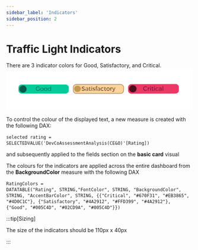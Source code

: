 ```yaml
---
sidebar_label: 'Indicators'
sidebar_position: 2
---
```


# Traffic Light Indicators

There are 3 indicator colors for Good, Satisfactory, and Critical.
![Indicators](./img/indicators.jpg)

To control the colour of the displayed text, a new measure is created with the following DAX:
```
selected rating = SELECTEDVALUE('DevCoAssessmentAnalysis(CE&O)'[Rating])
```
and subsequently applied to the fields section on the **basic card** visual

The colours for the indicators are applied across the entire dashboard from the **BackgroundColor** measure with the following DAX

```
RatingColors = 
DATATABLE("Rating", STRING,"FontColor", STRING, "BackgroundColor", STRING, "AccentBarColor", STRING, {{"Critical", "#670F31", "#EB3865", "#4D0C1C"}, {"Satisfactory", "#4A2912", "#FFD399", "#4A2912"}, {"Good", "#005C4D", "#02CD9A", "#005C4D"}})
```
:::tip[Sizing]

The size of the indicators should be 110px x 40px

:::